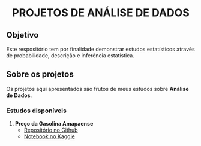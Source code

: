 <h1 align="center"><strong>PROJETOS DE ANÁLISE DE DADOS</strong></h1>

## Objetivo
Este respositório tem por finalidade demonstrar estudos estatísticos através de probabilidade, descrição e inferência estatística.

## Sobre os projetos
Os projetos aqui apresentados são frutos de meus estudos sobre **Análise de Dados**.

### Estudos disponíveis
1. **Preço da Gasolina Amapaense**
   - [Repositório no Github](https://github.com/pyrataria/data_analytics/blob/main/preco_gasolina_ap2022)
   - [Notebook no Kaggle](https://www.kaggle.com/code/adelinoalmeida/preco-gasolina-ap2022)